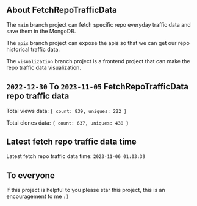 ## About FetchRepoTrafficData

The `main` branch project can fetch specific repo everyday traffic data and save them in the MongoDB.

The `apis` branch project can expose the apis so that we can get our repo historical traffic data.

The `visualization` branch project is a frontend project that can make the repo traffic data visualization.

## `2022-12-30` To `2023-11-05` FetchRepoTrafficData repo traffic data

Total views data: `{ count: 839, uniques: 222 }`

Total clones data: `{ count: 637, uniques: 438 }`

## Latest fetch repo traffic data time

Latest fetch repo traffic data time: `2023-11-06 01:03:39`

## To everyone

If this project is helpful to you please star this project, this is an encouragement to me `:)`



